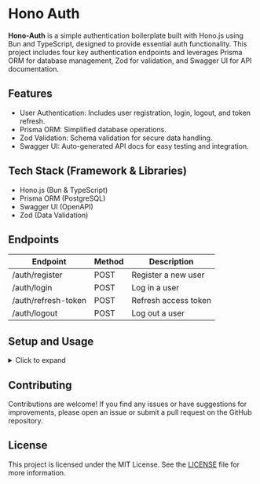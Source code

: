 # Hono Auth

**Hono-Auth** is a simple authentication boilerplate built with Hono.js using Bun and TypeScript, designed to provide essential auth functionality. This project includes four key authentication endpoints and leverages Prisma ORM for database management, Zod for validation, and Swagger UI for API documentation.

## Features

- User Authentication: Includes user registration, login, logout, and token refresh.
- Prisma ORM: Simplified database operations.
- Zod Validation: Schema validation for secure data handling.
- Swagger UI: Auto-generated API docs for easy testing and integration.

## Tech Stack (Framework & Libraries)

- Hono.js (Bun & TypeScript)
- Prisma ORM (PostgreSQL)
- Swagger UI (OpenAPI)
- Zod (Data Validation)

## Endpoints

| Endpoint            | Method | Description          |
| ------------------- | ------ | -------------------- |
| /auth/register      | POST   | Register a new user  |
| /auth/login         | POST   | Log in a user        |
| /auth/refresh-token | POST   | Refresh access token |
| /auth/logout        | POST   | Log out a user       |

## Setup and Usage

<details>
  <summary>Click to expand</summary>
  
1. Clone the repository and install dependencies:

   ```bash
     git clone https://github.com/zckyachmd/hono-auth.git
     cd hono-auth
     bun install
   ```

2. Create a `.env` file in the root directory:

   ```bash
     cp .env.example .env
     nano .env # Edit the variables as needed (see below)

     #... (.env)
     DATABASE_URL=postgresql://user:password@localhost:5432/database?schema=public
     JWT_SECRET=your-secret-token
     SALT_ROUNDS=10 # Number of rounds for password hashing
   ```

3. Migrate the database:

   ```bash
     bun prisma migrate dev
   ```

4. Start the server:

   ```bash
     bun run dev

     # Open http://localhost:3000/ui in your browser
   ```

   </details>

## Contributing

Contributions are welcome! If you find any issues or have suggestions for improvements, please open an issue or submit a pull request on the GitHub repository.

## License

This project is licensed under the MIT License. See the [LICENSE](LICENSE.md) file for more information.
